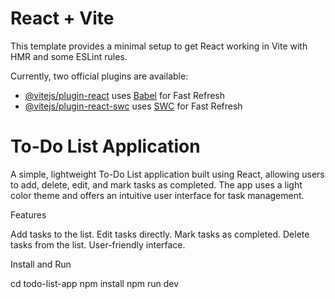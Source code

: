 # React + Vite

This template provides a minimal setup to get React working in Vite with HMR and some ESLint rules.

Currently, two official plugins are available:

- [@vitejs/plugin-react](https://github.com/vitejs/vite-plugin-react/blob/main/packages/plugin-react/README.md) uses [Babel](https://babeljs.io/) for Fast Refresh
- [@vitejs/plugin-react-swc](https://github.com/vitejs/vite-plugin-react-swc) uses [SWC](https://swc.rs/) for Fast Refresh

# To-Do List Application

A simple, lightweight To-Do List application built using React, allowing users to add, delete, edit, and mark tasks as completed. The app uses a light color theme and offers an intuitive user interface for task management.

Features

Add tasks to the list.
Edit tasks directly.
Mark tasks as completed.
Delete tasks from the list.
User-friendly interface.

Install and Run

cd todo-list-app
npm install
npm run dev

